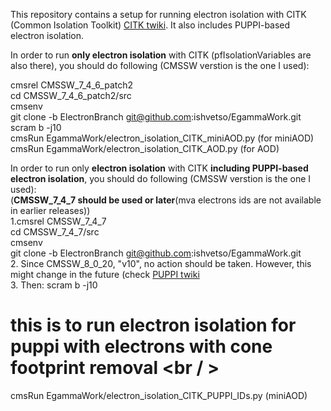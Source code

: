 This repository contains a setup for running electron isolation with CITK (Common Isolation Toolkit) [CITK twiki]. 
It also includes PUPPI-based electron isolation.

In order to run <b>only electron isolation</b> with CITK (pfIsolationVariables are also there), you should do following (CMSSW verstion is the one I used):

cmsrel CMSSW_7_4_6_patch2 <br />
cd CMSSW_7_4_6_patch2/src <br />
cmsenv  <br />
git clone -b ElectronBranch git@github.com:ishvetso/EgammaWork.git  <br />
scram b -j10  <br />
cmsRun EgammaWork/electron_isolation_CITK_miniAOD.py (for miniAOD)  <br />
cmsRun EgammaWork/electron_isolation_CITK_AOD.py (for AOD)  <br />

In order to run only <b>electron isolation</b> with CITK <b>including PUPPI-based electron isolation</b>, you should do following (CMSSW verstion is the one I used):<br/> 
(<b>CMSSW_7_4_7 should be used or later</b>(mva electrons ids are not available in earlier releases))<br/>
1.cmsrel CMSSW_7_4_7  <br />
  cd CMSSW_7_4_7/src <br />
  cmsenv <br />
  git clone -b ElectronBranch git@github.com:ishvetso/EgammaWork.git <br />
2. Since CMSSW_8_0_20, "v10", no action should be taken. However, this might change in the future (check [PUPPI twiki] <br/>
3. Then: 
  scram b -j10  <br />
  # this is to run electron isolation for puppi with electrons with cone footprint removal <br / >
  cmsRun EgammaWork/electron_isolation_CITK_PUPPI_IDs.py (miniAOD) <br />

[CITK twiki]:https://twiki.cern.ch/twiki/bin/viewauth/CMS/CommonIDAndIsolationFW
[PUPPI twiki]:https://twiki.cern.ch/twiki/bin/viewauth/CMS/PUPPI#Validation_framework_in_CMSSW_73
